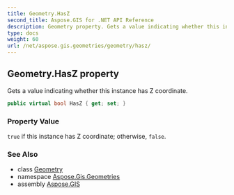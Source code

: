 ```yaml
---
title: Geometry.HasZ
second_title: Aspose.GIS for .NET API Reference
description: Geometry property. Gets a value indicating whether this instance has Z coordinate
type: docs
weight: 60
url: /net/aspose.gis.geometries/geometry/hasz/
---
```

## Geometry.HasZ property

Gets a value indicating whether this instance has Z coordinate.

```csharp
public virtual bool HasZ { get; set; }
```

### Property Value

`true` if this instance has Z coordinate; otherwise, `false`.

### See Also

* class [Geometry](../)
* namespace [Aspose.Gis.Geometries](../../geometry/)
* assembly [Aspose.GIS](../../../)


